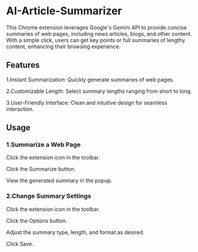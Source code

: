 # AI-Article-Summarizer

This Chrome extension leverages Google's Gemini API to provide concise summaries of web pages, including news articles, blogs, and other content. With a simple click, users can get key points or full summaries of lengthy content, enhancing their browsing experience.
## Features
1.Instant Summarization: Quickly generate summaries of web pages.

2.Customizable Length: Select summary lengths ranging from short to long.

3.User-Friendly Interface: Clean and intuitive design for seamless interaction.

## Usage
### 1.Summarize a Web Page

Click the extension icon in the toolbar.

Click the Summarize button.

View the generated summary in the popup.

### 2.Change Summary Settings

Click the extension icon in the toolbar.

Click the Options button.

Adjust the summary type, length, and format as desired.

Click Save.

